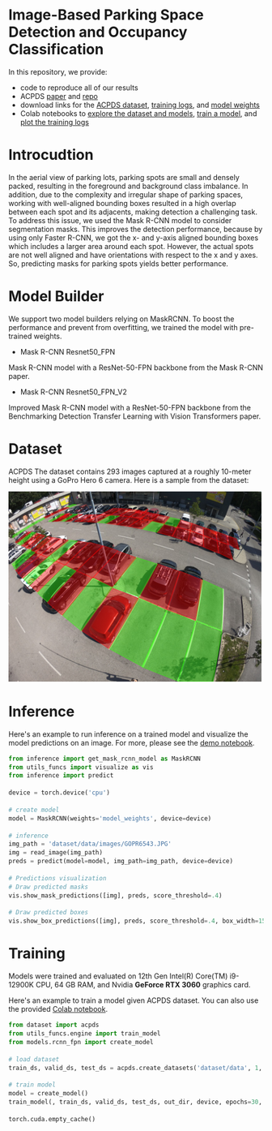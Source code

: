 # Image-Based Parking Space Detection and Occupancy Classification

In this repository, we provide:
- code to reproduce all of our results
- ACPDS [paper](https://arxiv.org/pdf/2107.12207.pdf) and [repo](https://github.com/martin-marek/parking-space-occupancy)
- download links for the [ACPDS dataset](https://pub-e8bbdcbe8f6243b2a9933704a9b1d8bc.r2.dev/parking%2Frois_gopro.zip), [training logs](https://pub-e8bbdcbe8f6243b2a9933704a9b1d8bc.r2.dev/parking%2Fpaper_training_output.zip), and [model weights](https://pub-e8bbdcbe8f6243b2a9933704a9b1d8bc.r2.dev/parking%2FRCNN_128_square_gopro.pt)
- Colab notebooks to [explore the dataset and models](https://colab.research.google.com/github/martin-marek/parking-space-occupancy/blob/main/notebooks/model_playground.ipynb), [train a model](https://colab.research.google.com/github/martin-marek/parking-space-occupancy/blob/main/notebooks/train.ipynb), and [plot the training logs](https://colab.research.google.com/github/martin-marek/parking-space-occupancy/blob/main/notebooks/train_log_analysis.ipynb)

# Introcudtion

In the aerial view of parking lots, parking spots are small and densely packed, resulting in the foreground and background class imbalance. In addition, due to the complexity and irregular shape of parking spaces, working with well-aligned bounding boxes resulted in a high overlap between each spot and its adjacents, making detection a challenging task. To address this issue, we used the Mask R-CNN model to consider segmentation masks. This improves the detection performance, because by using only Faster R-CNN, we got the x- and y-axis aligned bounding boxes which includes a larger area around each spot. However, the actual spots are not well aligned and have orientations with respect to the x and y axes. So, predicting masks for parking spots yields better performance.


# Model Builder

We support two model builders relying on MaskRCNN. To boost the performance and prevent from overfitting, we trained the model with pre-trained weights.

* Mask R-CNN Resnet50_FPN

Mask R-CNN model with a ResNet-50-FPN backbone from the Mask R-CNN paper.

* Mask R-CNN Resnet50_FPN_V2

Improved Mask R-CNN model with a ResNet-50-FPN backbone from the Benchmarking Detection Transfer Learning with Vision Transformers paper.


# Dataset

ACPDS
The dataset contains 293 images captured at a roughly 10-meter height using a GoPro Hero 6 camera. Here is a sample from the dataset:

<img src="/Modules/Space/illustrations/dataset_sample.jpg" width="500">

# Inference

Here's an example to run inference on a trained model and visualize the model predictions on an image. For more, please see the [demo notebook](https://colab.research.google.com/github/martin-marek/parking-space-occupancy/blob/main/notebooks/model_playground.ipynb).

```python
from inference import get_mask_rcnn_model as MaskRCNN
from utils_funcs import visualize as vis
from inference import predict

device = torch.device('cpu')

# create model
model = MaskRCNN(weights='model_weights', device=device)

# inference
img_path = 'dataset/data/images/GOPR6543.JPG'
img = read_image(img_path)
preds = predict(model=model, img_path=img_path, device=device)

# Predictions visualization
# Draw predicted masks
vis.show_mask_predictions([img], preds, score_threshold=.4)

# Draw predicted boxes
vis.show_box_predictions([img], preds, score_threshold=.4, box_width=15)
```

# Training

Models were trained and evaluated on 12th Gen Intel(R) Core(TM) i9-12900K CPU, 64 GB RAM, and Nvidia **GeForce RTX 3060** graphics card. 

Here's an example to train a model given ACPDS dataset. You can also use the provided [Colab notebook](https://colab.research.google.com/github/martin-marek/parking-space-occupancy/blob/main/notebooks/train.ipynb).

```python
from dataset import acpds
from utils_funcs.engine import train_model
from models.rcnn_fpn import create_model

# load dataset
train_ds, valid_ds, test_ds = acpds.create_datasets('dataset/data', 1, res=1800)

# train model
model = create_model()
train_model(, train_ds, valid_ds, test_ds, out_dir, device, epochs=30, lr=0.00008)

torch.cuda.empty_cache()
```

